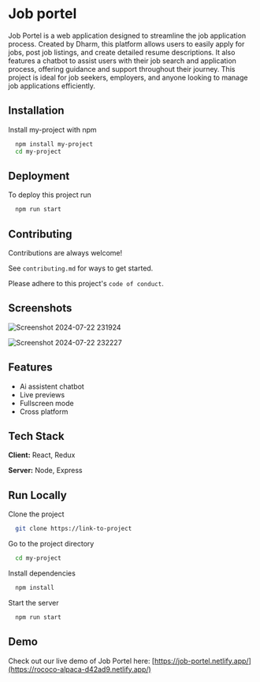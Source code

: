 
# Job portel

Job Portel is a web application designed to streamline the job application process. Created by Dharm, this platform allows users to easily apply for jobs, post job listings, and create detailed resume descriptions. It also features a chatbot to assist users with their job search and application process, offering guidance and support throughout their journey. This project is ideal for job seekers, employers, and anyone looking to manage job applications efficiently.









## Installation

Install my-project with npm

```bash
  npm install my-project
  cd my-project
```
    
## Deployment

To deploy this project run

```bash
  npm run start
```


## Contributing

Contributions are always welcome!

See `contributing.md` for ways to get started.

Please adhere to this project's `code of conduct`.


## Screenshots

![Screenshot 2024-07-22 231924](https://github.com/user-attachments/assets/52c1e190-50fe-4124-b9d5-c2949497e3a9)

![Screenshot 2024-07-22 232227](https://github.com/user-attachments/assets/dbc92901-725d-4b67-84b0-a32a0f7394f8)
## Features

- Ai assistent chatbot
- Live previews
- Fullscreen mode
- Cross platform


## Tech Stack

**Client:** React, Redux

**Server:** Node, Express


## Run Locally

Clone the project

```bash
  git clone https://link-to-project
```

Go to the project directory

```bash
  cd my-project
```

Install dependencies

```bash
  npm install
```

Start the server

```bash
  npm run start
```


## Demo


Check out our live demo of Job Portel here: [https://job-portel.netlify.app/](https://rococo-alpaca-d42ad9.netlify.app/)

